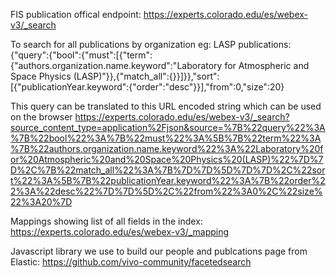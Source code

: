 FIS publication offical endpoint: 
https://experts.colorado.edu/es/webex-v3/_search

To search for all publications by organization eg: LASP publications:
{"query":{"bool":{"must":[{"term":{"authors.organization.name.keyword":"Laboratory for Atmospheric and Space Physics (LASP)"}},{"match_all":{}}]}},"sort":[{"publicationYear.keyword":{"order":"desc"}}],"from":0,"size":20}

This query can be translated to this URL encoded string which can be used on the browser
https://experts.colorado.edu/es/webex-v3/_search?source_content_type=application%2Fjson&source=%7B%22query%22%3A%7B%22bool%22%3A%7B%22must%22%3A%5B%7B%22term%22%3A%7B%22authors.organization.name.keyword%22%3A%22Laboratory%20for%20Atmospheric%20and%20Space%20Physics%20(LASP)%22%7D%7D%2C%7B%22match_all%22%3A%7B%7D%7D%5D%7D%7D%2C%22sort%22%3A%5B%7B%22publicationYear.keyword%22%3A%7B%22order%22%3A%22desc%22%7D%7D%5D%2C%22from%22%3A0%2C%22size%22%3A20%7D

Mappings showing list of all fields in the index:
https://experts.colorado.edu/es/webex-v3/_mapping

Javascript library we use to build our people and publcations page from Elastic:
https://github.com/vivo-community/facetedsearch
